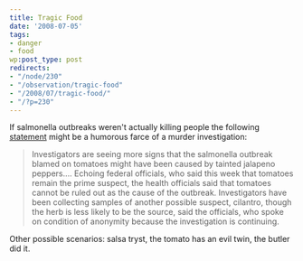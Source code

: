 ```yaml
---
title: Tragic Food
date: '2008-07-05'
tags:
- danger
- food
wp:post_type: post
redirects:
- "/node/230"
- "/observation/tragic-food"
- "/2008/07/tragic-food/"
- "/?p=230"
---
```


If salmonella outbreaks weren't actually killing people the following [statement](http://www.baltimoresun.com/news/health/bal-te.salmonella04jul04,0,1339689.story) might be a humorous farce of a murder investigation:

>

> Investigators are seeing more signs that the salmonella outbreak blamed on tomatoes might have been caused by tainted jalapeno peppers.... Echoing federal officials, who said this week that tomatoes remain the prime suspect, the health officials said that tomatoes cannot be ruled out as the cause of the outbreak. Investigators have been collecting samples of another possible suspect, cilantro, though the herb is less likely to be the source, said the officials, who spoke on condition of anonymity because the investigation is continuing.

Other possible scenarios: salsa tryst, the tomato has an evil twin, the butler did it.
